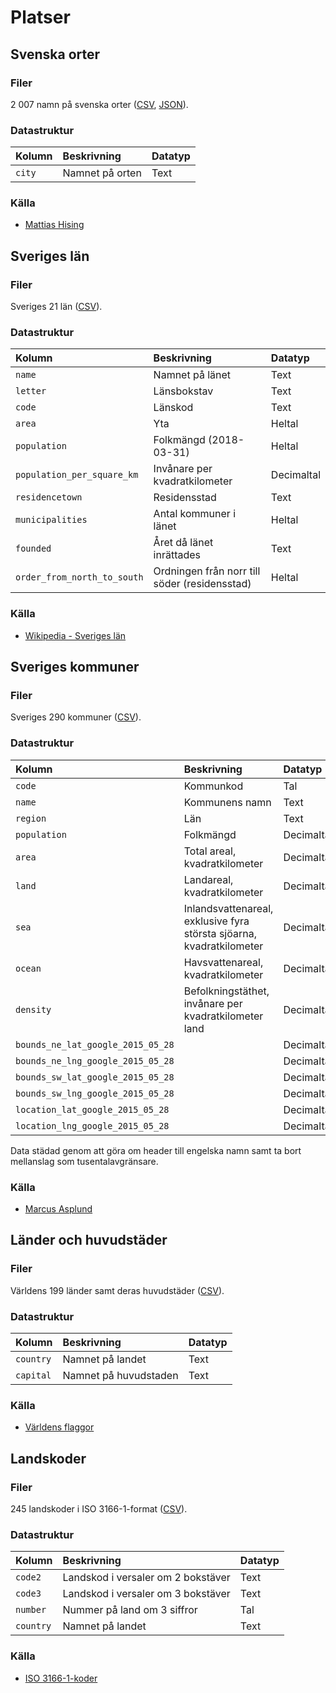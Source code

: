 # Platser

## Svenska orter

### Filer

2 007 namn på svenska orter ([CSV](ortsnamn.csv), [JSON](ortsnamn.json)).

### Datastruktur

Kolumn | Beskrivning | Datatyp
:------- | :----------  | :----------
`city` | Namnet på orten | Text

### Källa

- [Mattias Hising](https://github.com/hising/svensk-data)

## Sveriges län

### Filer

Sveriges 21 län ([CSV](lan.csv)).

### Datastruktur

Kolumn | Beskrivning | Datatyp
:------- | :----------  | :----------
`name` | Namnet på länet | Text
`letter` | Länsbokstav | Text
`code` | Länskod | Text
`area` | Yta | Heltal
`population` | Folkmängd (2018-03-31) | Heltal
`population_per_square_km` | Invånare per kvadratkilometer | Decimaltal
`residencetown` | Residensstad | Text
`municipalities` | Antal kommuner i länet | Heltal
`founded ` | Året då länet inrättades | Text
`order_from_north_to_south` | Ordningen från norr till söder (residensstad) | Heltal

### Källa

- [Wikipedia - Sveriges län](https://sv.wikipedia.org/wiki/Sveriges_l%C3%A4n#Lista_%C3%B6ver_Sveriges_l%C3%A4n)

## Sveriges kommuner

### Filer

Sveriges 290 kommuner ([CSV](kommuner.csv)).

### Datastruktur

Kolumn | Beskrivning | Datatyp
:------- | :----------  | :----------
`code` | Kommunkod | Tal
`name` | Kommunens namn | Text
`region` | Län | Text
`population` | Folkmängd | Decimaltal
`area` | Total areal, kvadratkilometer | Decimaltal
`land` | Landareal, kvadratkilometer | Decimaltal
`sea` | Inlandsvattenareal, exklusive fyra största sjöarna, kvadratkilometer | Decimaltal
`ocean` | Havsvattenareal, kvadratkilometer | Decimaltal
`density` | Befolkningstäthet, invånare per kvadratkilometer land | Decimaltal
`bounds_ne_lat_google_2015_05_28` |  | Decimaltal
`bounds_ne_lng_google_2015_05_28` |  | Decimaltal
`bounds_sw_lat_google_2015_05_28` |  | Decimaltal
`bounds_sw_lng_google_2015_05_28` |  | Decimaltal
`location_lat_google_2015_05_28` |  | Decimaltal
`location_lng_google_2015_05_28` |  | Decimaltal

Data städad genom att göra om header till engelska namn samt ta bort mellanslag som tusentalavgränsare.

### Källa

- [Marcus Asplund](https://github.com/marcusasplund/kommundata)

## Länder och huvudstäder

### Filer

Världens 199 länder samt deras huvudstäder ([CSV](lander.csv)).

### Datastruktur

Kolumn | Beskrivning | Datatyp
:------- | :----------  | :----------
 `country` | Namnet på landet | Text
 `capital` | Namnet på huvudstaden | Text

### Källa

- [Världens flaggor](http://www.flaggorvarlden.se/lista)

## Landskoder

### Filer

245 landskoder i ISO 3166-1-format ([CSV](landskoder.csv)).

### Datastruktur

Kolumn | Beskrivning | Datatyp
:------- | :----------  | :----------
`code2` | Landskod i versaler om 2 bokstäver | Text
`code3` | Landskod i versaler om 3 bokstäver | Text
`number` | Nummer på land om 3 siffror | Tal
`country` | Namnet på landet | Text

### Källa

- [ISO 3166-1-koder](https://sv.wikipedia.org/wiki/ISO_3166)